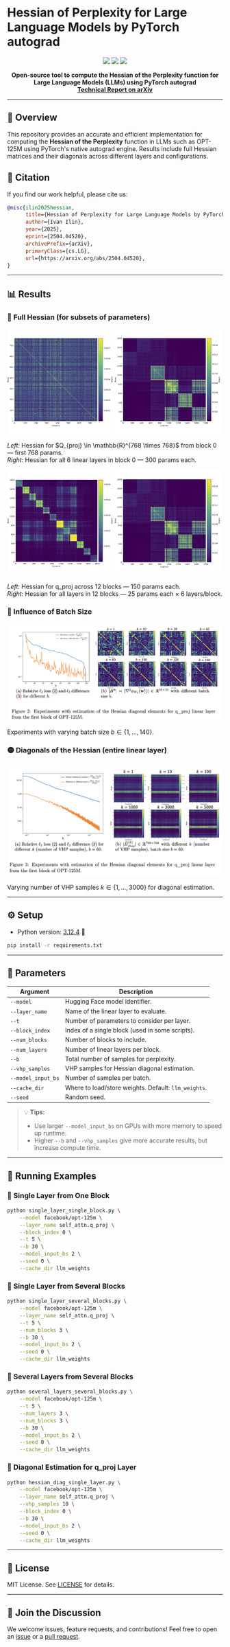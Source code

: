 # Hessian of Perplexity for Large Language Models by PyTorch autograd

<p align="center">
  <img src="https://img.shields.io/github/stars/vectozavr/llm-hessian?style=social"/>
  <img src="https://img.shields.io/github/forks/vectozavr/llm-hessian?style=social"/>
  <img src="https://img.shields.io/github/license/vectozavr/llm-hessian"/>
</p>

<p align="center">
  <b>Open-source tool to compute the Hessian of the Perplexity function for Large Language Models (LLMs) using PyTorch autograd</b><br>
  <a href="https://arxiv.org/abs/2504.04520"><b>Technical Report on arXiv</b></a>
</p>

---

## 📖 Overview
This repository provides an accurate and efficient implementation for computing the **Hessian of the Perplexity** function in LLMs such as OPT-125M using PyTorch's native autograd engine. Results include full Hessian matrices and their diagonals across different layers and configurations.

## 📄 Citation
If you find our work helpful, please cite us:
```bibtex
@misc{ilin2025hessian,
      title={Hessian of Perplexity for Large Language Models by PyTorch autograd (Open Source)},
      author={Ivan Ilin},
      year={2025},
      eprint={2504.04520},
      archivePrefix={arXiv},
      primaryClass={cs.LG},
      url={https://arxiv.org/abs/2504.04520},
}
```

---

## 📊 Results
### 🔵 Full Hessian (for subsets of parameters)
<p>
  <img src="pdf/hessian_q_proj_t_768.png" width="49%" alt="Hessian of q_proj">
  <img src="pdf/hessian_all_layers_first_block_t_300.png" width="49%" alt="Hessian of all layers">
</p>

<p>
  <i>Left: </i>Hessian for $Q_{proj} \in \mathbb{R}^{768 \times 768}$ from block 0 — first 768 params.<br>
  <i>Right: </i>Hessian for all 6 linear layers in block 0 — 300 params each.
</p>

<p>
  <img src="pdf/hessian_q_proj_all_blocks_t_150.png" width="49%" alt="Hessian of q_proj all blocks">
  <img src="pdf/hessian_all_layers_first_block_t_300.png" width="49%" alt="Hessian of all layers all blocks">
</p>

<p>
  <i>Left: </i>Hessian for q_proj across 12 blocks — 150 params each.<br>
  <i>Right: </i>Hessian for all layers in 12 blocks — 25 params each × 6 layers/block.
</p>

### 🔶 Influence of Batch Size
<img src="pdf/losses_vs_bs.png" width="100%" alt="Hessian vs batch size">

Experiments with varying batch size $b \in \{1, ..., 140\}$.

### 🟡 Diagonals of the Hessian (entire linear layer)
<img src="pdf/losses_vs_k.png" width="100%" alt="VHP samples">

Varying number of VHP samples $k \in \{1, ..., 3000\}$ for diagonal estimation.

---

## ⚙️ Setup
- Python version: [3.12.4](https://www.python.org/downloads/release/python-3124/) 🐍
```bash
pip install -r requirements.txt
```

---

## 🚀 Parameters
| Argument            | Description |
|---------------------|-------------|
| `--model`           | Hugging Face model identifier. |
| `--layer_name`      | Name of the linear layer to evaluate. |
| `--t`               | Number of parameters to consider per layer. |
| `--block_index`     | Index of a single block (used in some scripts). |
| `--num_blocks`      | Number of blocks to include. |
| `--num_layers`      | Number of linear layers per block. |
| `--b`               | Total number of samples for perplexity. |
| `--vhp_samples`     | VHP samples for Hessian diagonal estimation. |
| `--model_input_bs`  | Number of samples per batch. |
| `--cache_dir`       | Where to load/store weights. Default: `llm_weights`. |
| `--seed`            | Random seed. |

> 💡 **Tips:**
> - Use larger `--model_input_bs` on GPUs with more memory to speed up runtime.
> - Higher `--b` and `--vhp_samples` give more accurate results, but increase compute time.

---

## 🧪 Running Examples

### 🔹 Single Layer from One Block
```bash
python single_layer_single_block.py \
    --model facebook/opt-125m \
    --layer_name self_attn.q_proj \
    --block_index 0 \
    --t 5 \
    --b 30 \
    --model_input_bs 2 \
    --seed 0 \
    --cache_dir llm_weights
```

### 🔹 Single Layer from Several Blocks
```bash
python single_layer_several_blocks.py \
    --model facebook/opt-125m \
    --layer_name self_attn.q_proj \
    --t 5 \
    --num_blocks 3 \
    --b 30 \
    --model_input_bs 2 \
    --seed 0 \
    --cache_dir llm_weights
```

### 🔹 Several Layers from Several Blocks
```bash
python several_layers_several_blocks.py \
    --model facebook/opt-125m \
    --t 5 \
    --num_layers 3 \
    --num_blocks 3 \
    --b 30 \
    --model_input_bs 2 \
    --seed 0 \
    --cache_dir llm_weights
```

### 🔹 Diagonal Estimation for q_proj Layer
```bash
python hessian_diag_single_layer.py \
    --model facebook/opt-125m \
    --layer_name self_attn.q_proj \
    --vhp_samples 10 \
    --block_index 0 \
    --b 30 \
    --model_input_bs 2 \
    --seed 0 \
    --cache_dir llm_weights
```

---

## 📄 License
MIT License. See [LICENSE](LICENSE) for details.

---

## 💬 Join the Discussion
We welcome issues, feature requests, and contributions! Feel free to open an [issue](https://github.com/yourusername/hessian-perplexity/issues) or a [pull request](https://github.com/yourusername/hessian-perplexity/pulls).

